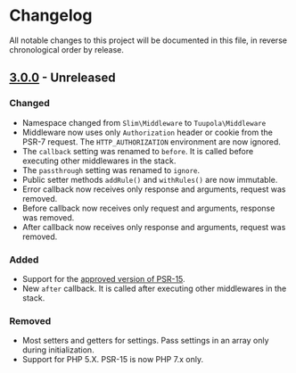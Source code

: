 # Changelog

All notable changes to this project will be documented in this file, in reverse chronological order by release.

## [3.0.0](https://github.com/tuupola/slim-jwt-auth/compare/3.0.0-rc.4...2.3.3) - Unreleased
### Changed
- Namespace changed from `Slim\Middleware` to `Tuupola\Middleware`
- Middleware now uses only `Authorization` header or cookie from the PSR-7 request. The `HTTP_AUTHORIZATION` environment are now ignored.
- The `callback` setting was renamed to `before`. It is called before executing other middlewares in the stack.
- The `passthrough` setting was renamed to `ignore`.
- Public setter methods `addRule()` and `withRules()` are now immutable.
- Error callback now receives only response and arguments, request was removed.
- Before callback now receives only request and arguments, response was removed.
- After callback now receives only response and arguments, request was removed.

### Added
- Support for the [approved version of PSR-15](https://github.com/php-fig/http-server-middleware).
- New `after` callback. It is called after executing other middlewares in the stack.

### Removed
- Most setters and getters for settings. Pass settings in an array only during initialization.
- Support for PHP 5.X. PSR-15 is now PHP 7.x only.

